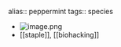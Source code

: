 alias:: peppermint
tags:: species

- ![image.png](https://peach-geographical-bat-397.mypinata.cloud/ipfs/Qmf7Wn8VgqkWyyTSfvVKb15M9tqaKGgztN97GURLQneANJ)
- [[staple]], [[biohacking]]